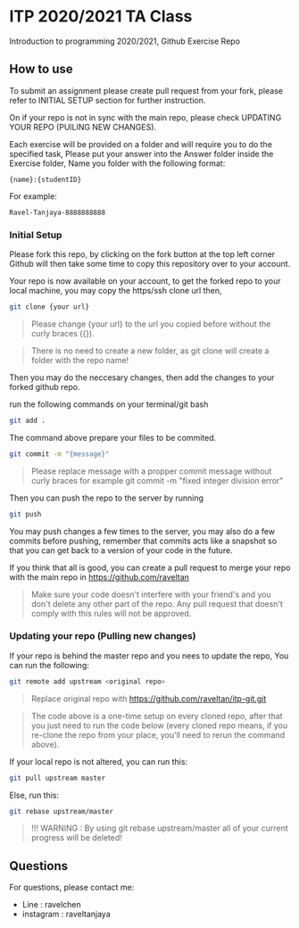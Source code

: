 # ITP 2020/2021 TA Class

Introduction to programming 2020/2021, Github Exercise Repo

## How to use
To submit an assignment please create pull request from your fork, please refer to INITIAL SETUP section for further instruction.

On if your repo is not in sync with the main repo, please check UPDATING YOUR REPO (PUlLING NEW CHANGES). 

Each exercise will be provided on a folder and will require you to do the specified task,
Please put your answer into the Answer folder inside the Exercise folder,
Name you folder with the following format:

```
{name}:{studentID}
```

For example:
```
Ravel-Tanjaya-8888888888
```

### Initial Setup

Please fork this repo, by clicking on the fork button at the top left corner
Github will then take some time to copy this repository over to your account.

Your repo is now available on your account, to get the forked repo to your local machine, you may copy the https/ssh clone url then,

```bash
git clone {your url}
```
>Please change {your url} to the url you copied before without the curly braces ({}).

> There is no need to create a new folder, as git clone will create a folder with the repo name!

Then you may do the neccesary changes,
then add the changes to your forked github repo.

run the following commands on your terminal/git bash

```bash
git add .
```

The command above prepare your files to be commited.

```bash
git commit -m "{message}"
```
> Please replace message with a propper commit message without curly braces for example git commit -m "fixed integer division error"

Then you can push the repo to the server by running

```bash
git push
```
You may push changes a few times to the server, you may also do a few commits before pushing, remember that commits acts like a snapshot so that you can get back to a version of your code in the future.

If you think that all is good, you can create a pull request to merge your repo with the main repo in https://github.com/raveltan

> Make sure your code doesn't interfere with your friend's and you don't delete any other part of the repo. Any pull request that doesn't comply with this rules will not be approved.

### Updating your repo (Pulling new changes)

If your repo is behind the master repo and you nees to update the repo,
You can run the following:

```bash
git remote add upstream <original repo>
```
> Replace original repo with https://github.com/raveltan/itp-git.git

> The code above is a one-time setup on every cloned repo, after that you just need to run the code below (every cloned repo means, if you re-clone the repo from your place, you'll need to rerun the command above).

If your local repo is not altered, you can run this:

```bash
git pull upstream master
```

Else, run this:

```bash
git rebase upstream/master
```

> !!! WARNING : By using git rebase upstream/master all of your current progress will be deleted!

## Questions

For questions, please contact me:
- Line : ravelchen
- instagram : raveltanjaya
